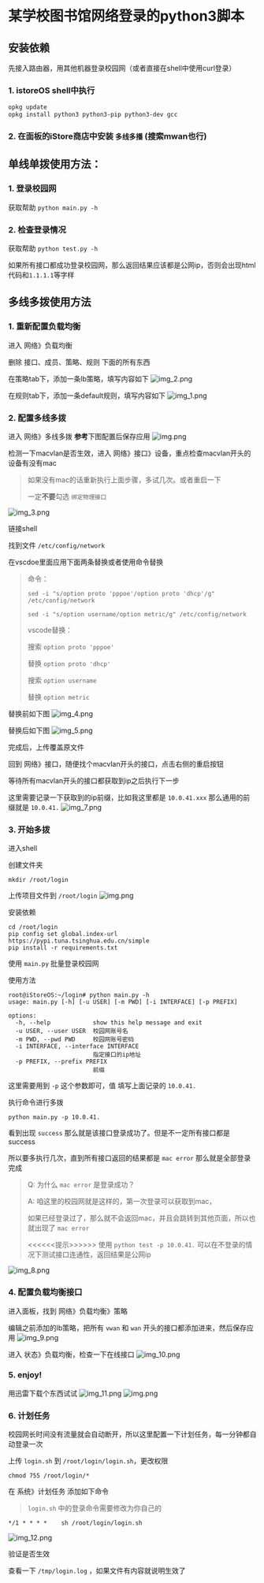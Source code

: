 # 某学校图书馆网络登录的python3脚本

## 安装依赖

先接入路由器，用其他机器登录校园网（或者直接在shell中使用curl登录）

### 1. istoreOS shell中执行
```bash
opkg update
opkg install python3 python3-pip python3-dev gcc 
```

### 2. 在面板的iStore商店中安装 `多线多播` (搜索mwan也行)

## 单线单拨使用方法： 

### 1. 登录校园网

获取帮助 `python main.py -h`

### 2. 检查登录情况

获取帮助 `python test.py -h`

如果所有接口都成功登录校园网，那么返回结果应该都是公网ip，否则会出现html代码和`1.1.1.1`等字样

## 多线多拨使用方法

### 1. 重新配置负载均衡

进入 网络》负载均衡

删除 接口、成员、策略、规则 下面的所有东西

在策略tab下，添加一条lb策略，填写内容如下
![img_2.png](docs/img_2.png)

在规则tab下，添加一条default规则，填写内容如下
![img_1.png](docs/img_1.png)

### 2. 配置多线多拨

进入 网络》多线多拨 **参考**下图配置后保存应用
![img.png](docs/img.png)

检测一下macvlan是否生效，进入 网络》接口》设备，重点检查macvlan开头的设备有没有mac

> 如果没有mac的话重新执行上面步骤，多试几次。或者重启一下
> 
> 一定**不要**勾选 `绑定物理接口` 

![img_3.png](docs/img_3.png)

链接shell

找到文件 `/etc/config/network`

在vscdoe里面应用下面两条替换或者使用命令替换

> 命令：
> 
> `sed -i "s/option proto 'pppoe'/option proto 'dhcp'/g" /etc/config/network`
> 
> `sed -i "s/option username/option metric/g" /etc/config/network`
> 
> vscode替换：
> 
> 搜索 `option proto 'pppoe'`
> 
> 替换 `option proto 'dhcp'`
> 
>
> 搜索 `option username`
> 
> 替换 `option metric`

替换前如下图
![img_4.png](docs/img_4.png)

替换后如下图
![img_5.png](docs/img_5.png)

完成后，上传覆盖原文件

回到 网络》接口，随便找个macvlan开头的接口，点击右侧的重启按钮

等待所有macvlan开头的接口都获取到ip之后执行下一步

这里需要记录一下获取到的ip前缀，比如我这里都是 `10.0.41.xxx` 那么通用的前缀就是 `10.0.41.`
![img_7.png](docs/img_7.png)

### 3. 开始多拨

进入shell

创建文件夹 
```shell
mkdir /root/login
```

上传项目文件到 `/root/login`
![img.png](docs/img9.png)

安装依赖
```shell
cd /root/login
pip config set global.index-url https://pypi.tuna.tsinghua.edu.cn/simple
pip install -r requirements.txt
```

使用 `main.py` 批量登录校园网

使用方法
```shell
root@iStoreOS:~/login# python main.py -h
usage: main.py [-h] [-u USER] [-m PWD] [-i INTERFACE] [-p PREFIX]

options:
  -h, --help            show this help message and exit
  -u USER, --user USER  校园网账号名
  -m PWD, --pwd PWD     校园网账号密码
  -i INTERFACE, --interface INTERFACE
                        指定接口的ip地址
  -p PREFIX, --prefix PREFIX
                        前缀
```

这里需要用到 `-p` 这个参数即可，值 填写上面记录的 `10.0.41.`

执行命令进行多拨
```shell
python main.py -p 10.0.41.
```

看到出现 `success` 那么就是该接口登录成功了。但是不一定所有接口都是success

所以要多执行几次，直到所有接口返回的结果都是 `mac error` 那么就是全部登录完成

> Q: 为什么 `mac error` 是登录成功？
> 
> A: 咱这里的校园网就是这样的，第一次登录可以获取到mac，
> 
> 如果已经登录过了，那么就不会返回mac，并且会跳转到其他页面，所以也就出现了 `mac error`
> 
> <<<<<<提示>>>>>>
> 使用 `python test -p 10.0.41.` 可以在不登录的情况下测试接口连通性，返回结果是公网ip

![img_8.png](docs/img_8.png)

###  4. 配置负载均衡接口

进入面板，找到 网络》负载均衡》策略

编辑之前添加的lb策略，把所有 `vwan` 和 `wan` 开头的接口都添加进来，然后保存应用
![img_9.png](docs/img_9.png)

进入 状态》负载均衡，检查一下在线接口
![img_10.png](docs/img_10.png)

### 5. enjoy!

用迅雷下载个东西试试
![img_11.png](docs/img_11.png)
![img.png](docs/img11.png)

### 6. 计划任务

校园网长时间没有流量就会自动断开，所以这里配置一下计划任务，每一分钟都自动登录一次

上传 `login.sh` 到 `/root/login/login.sh`，更改权限

```shell
chmod 755 /root/login/*
```

在 系统》计划任务 添加如下命令

> `login.sh` 中的登录命令需要修改为你自己的

```shell
*/1 * * * *    sh /root/login/login.sh
```

![img_12.png](docs/img_12.png)

验证是否生效

查看一下 `/tmp/login.log` ，如果文件有内容就说明生效了

